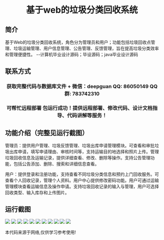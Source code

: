 <p><h1 align="center">基于web的垃圾分类回收系统</h1></p>

## 简介
基于Web的垃圾分类回收系统，角色分为管理员和用户；功能包括垃圾回收点管理、垃圾运输管理、用户信息管理、公告管理、反馈管理，旨在提高垃圾分类效率和管理便捷性。    --计算机毕业设计源码；毕设源码；java毕业设计源码


## 联系方式
<p><h3 align="center">获取完整代码与数据库文件 + 微信：deepguan QQ: 86050149 QQ群: 783742310</h3></p>
<p><h3 align="center">可帮忙远程部署 包运行成功！提供远程部署、修改代码、设计文档指导、代码讲解等服务！</h3></p>

## 功能介绍（完整见运行截图）
管理员：提供用户管理、垃圾反馈管理、垃圾出库申请管理模块。可查看和审批垃圾出库申请，填写申请理由、审核时间等，支持运输目的地选择和照片上传。管理垃圾回收信息及运输记录，提供详细查看、修改、删除等操作。支持公告管理功能，包括公告添加、删除、搜索和详细信息查看。

用户：提供登录和注册功能，支持查看不同垃圾分类信息和预约上门回收服务。可查看个人回收记录，管理个人资料。用户中心提供修改密码功能。用户可通过运输管理模块查看运输信息及操作申请。支持垃圾回收记录的输入与管理，用户可选择回收类型、输入库存和上传图片。


## 运行截图
![](https://bs-1329754181.cos.ap-shanghai.myqcloud.com/spring/webGarbageClassificationRecyclingSystem/img/001.jpg)
![](https://bs-1329754181.cos.ap-shanghai.myqcloud.com/spring/webGarbageClassificationRecyclingSystem/img/002.jpg)
![](https://bs-1329754181.cos.ap-shanghai.myqcloud.com/spring/webGarbageClassificationRecyclingSystem/img/003.jpg)
![](https://bs-1329754181.cos.ap-shanghai.myqcloud.com/spring/webGarbageClassificationRecyclingSystem/img/004.jpg)
![](https://bs-1329754181.cos.ap-shanghai.myqcloud.com/spring/webGarbageClassificationRecyclingSystem/img/005.jpg)
![](https://bs-1329754181.cos.ap-shanghai.myqcloud.com/spring/webGarbageClassificationRecyclingSystem/img/006.jpg)
![](https://bs-1329754181.cos.ap-shanghai.myqcloud.com/spring/webGarbageClassificationRecyclingSystem/img/007.jpg)
![](https://bs-1329754181.cos.ap-shanghai.myqcloud.com/spring/webGarbageClassificationRecyclingSystem/img/008.jpg)
![](https://bs-1329754181.cos.ap-shanghai.myqcloud.com/spring/webGarbageClassificationRecyclingSystem/img/009.jpg)
![](https://bs-1329754181.cos.ap-shanghai.myqcloud.com/spring/webGarbageClassificationRecyclingSystem/img/010.jpg)
![](https://bs-1329754181.cos.ap-shanghai.myqcloud.com/spring/webGarbageClassificationRecyclingSystem/img/011.jpg)

<p>本代码来源于网络,仅供学习参考使用!</p>
